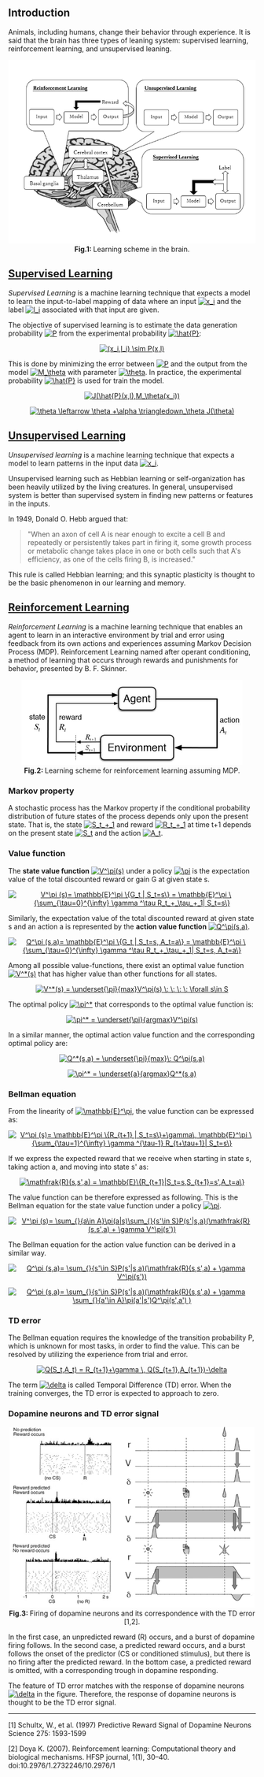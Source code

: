 ## Introduction
Animals, including humans, change their behavior through experience. It is said that the brain has three types of leaning system: supervised learning, reinforcement learning, and unsupervised leaning.

<p align="center">
  <img src="/assets/Brain_DL.PNG"/>
  <br>
  <b> Fig.1: </b> Learning scheme in the brain.
</p>

## [Supervised Learning](/examples/supervised_learning) 
*Supervised Learning* is a machine learning technique that expects a model to learn the input-to-label mapping of data where an input <a href="https://www.codecogs.com/eqnedit.php?latex=x_i" target="_blank"><img src="https://latex.codecogs.com/gif.latex?x_i" title="x_i" /></a> and the label <a href="https://www.codecogs.com/eqnedit.php?latex=l_i" target="_blank"><img src="https://latex.codecogs.com/gif.latex?l_i" title="l_i" /></a> associated with that input are given.

The objective of supervised learning is to estimate the data generation probability <a href="https://www.codecogs.com/eqnedit.php?latex=P" target="_blank"><img src="https://latex.codecogs.com/gif.latex?P" title="P" /></a> from the experimental probability <a href="https://www.codecogs.com/eqnedit.php?latex=\hat{P}" target="_blank"><img src="https://latex.codecogs.com/gif.latex?\hat{P}" title="\hat{P}" /></a>:

<p align="center">
<a href="https://www.codecogs.com/eqnedit.php?latex=(x_i,l_i)&space;\sim&space;P(x,l)" target="_blank"><img src="https://latex.codecogs.com/gif.latex?(x_i,l_i)&space;\sim&space;P(x,l)" title="(x_i,l_i) \sim P(x,l)" /></a>
</p>

This is done by minimizing the error between <a href="https://www.codecogs.com/eqnedit.php?latex=P" target="_blank"><img src="https://latex.codecogs.com/gif.latex?P" title="P" /></a> and the output from the model <a href="https://www.codecogs.com/eqnedit.php?latex=M_\theta" target="_blank"><img src="https://latex.codecogs.com/gif.latex?M_\theta" title="M_\theta" /></a> with parameter <a href="https://www.codecogs.com/eqnedit.php?latex=\theta" target="_blank"><img src="https://latex.codecogs.com/gif.latex?\theta" title="\theta" /></a>. In practice, the experimental probability <a href="https://www.codecogs.com/eqnedit.php?latex=\hat{P}" target="_blank"><img src="https://latex.codecogs.com/gif.latex?\hat{P}" title="\hat{P}" /></a> is used for train the model.

<p align="center">
<a href="https://www.codecogs.com/eqnedit.php?latex=J(\hat{P}(x,l),M_\theta(x_i))" target="_blank"><img src="https://latex.codecogs.com/gif.latex?J(\hat{P}(x,l),M_\theta(x_i))" title="J(\hat{P}(x,l),M_\theta(x_i))" /></a>
</p>


<p align="center">
<a href="https://www.codecogs.com/eqnedit.php?latex=\theta&space;\leftarrow&space;\theta&space;&plus;\alpha&space;\triangledown_\theta&space;J(\theta)" target="_blank"><img src="https://latex.codecogs.com/gif.latex?\theta&space;\leftarrow&space;\theta&space;&plus;\alpha&space;\triangledown_\theta&space;J(\theta)" title="\theta \leftarrow \theta +\alpha \triangledown_\theta J(\theta)" /></a>
</p>

## [Unsupervised Learning](/examples/unsupervised_learning)
*Unsupervised learning* is a machine learning technique that expects a model to learn patterns in the input data <a href="https://www.codecogs.com/eqnedit.php?latex=x_i" target="_blank"><img src="https://latex.codecogs.com/gif.latex?x_i" title="x_i" /></a>. 

Unsupervised learning such as Hebbian learning or self-organization has been heavily utilized by the living creatures. In general, unsupervised system is better than supervised system in finding new patterns or features in the inputs.

In 1949, Donald O. Hebb argued that: 
> "When an axon of cell A is near enough to excite a cell B and repeatedly or persistently takes part in firing it, some growth process or metabolic change takes place in one or both cells such that A's efficiency, as one of the cells firing B, is increased." 

This rule is called Hebbian learning; and this synaptic plasticity is thought to be the basic phenomenon in our learning and memory.

## [Reinforcement Learning](/examples/reinforcement_learning)
*Reinforcement Learning* is a machine learning technique that enables an agent to learn in an interactive environment by trial and error using feedback from its own actions and experiences assuming Markov Decision Process (MDP). Reinforcement Learning named after operant conditioning, a method of learning that occurs through rewards and punishments for behavior, presented by B. F. Skinner.

<p align="center">
  <img src="/assets/reinforcement-learning.jpg" width="450"/>
  <br>
  <b> Fig.2: </b> Learning scheme for reinforcement learning assuming MDP.
</p>  

### Markov property
A stochastic process has the Markov property if the conditional probability distribution of future states of the process depends only upon the present state. That is, the state <a href="https://www.codecogs.com/eqnedit.php?latex=S_t_&plus;_1" target="_blank"><img src="https://latex.codecogs.com/gif.latex?S_t_&plus;_1" title="S_t_+_1" /></a> and reward <a href="https://www.codecogs.com/eqnedit.php?latex=R_t_&plus;_1" target="_blank"><img src="https://latex.codecogs.com/gif.latex?R_t_&plus;_1" title="R_t_+_1" /></a> at time t+1 depends on the present state <a href="https://www.codecogs.com/eqnedit.php?latex=S_t" target="_blank"><img src="https://latex.codecogs.com/gif.latex?S_t" title="S_t" /></a> and the action <a href="https://www.codecogs.com/eqnedit.php?latex=A_t" target="_blank"><img src="https://latex.codecogs.com/gif.latex?A_t" title="A_t" /></a>. 

### Value function 
The **state value function** <a href="https://www.codecogs.com/eqnedit.php?latex=V^\pi(s)" target="_blank"><img src="https://latex.codecogs.com/gif.latex?V^\pi(s)" title="V^\pi(s)" /></a> under a policy <a href="https://www.codecogs.com/eqnedit.php?latex=\pi" target="_blank"><img src="https://latex.codecogs.com/gif.latex?\pi" title="\pi" /></a> is the expectation value of the total discounted reward or gain G at given state s.

<p align="center">
<a href="https://www.codecogs.com/eqnedit.php?latex=V^\pi&space;(s)=&space;\mathbb{E}^\pi&space;\{G_t&space;|&space;S_t=s\}&space;=&space;\mathbb{E}^\pi&space;\{\sum_{\tau=0}^{\infty}&space;\gamma&space;^\tau&space;R_t_&plus;_\tau_&plus;_1|&space;S_t=s\}" target="_blank"><img src="https://latex.codecogs.com/gif.latex?V^\pi&space;(s)=&space;\mathbb{E}^\pi&space;\{G_t&space;|&space;S_t=s\}&space;=&space;\mathbb{E}^\pi&space;\{\sum_{\tau=0}^{\infty}&space;\gamma&space;^\tau&space;R_t_&plus;_\tau_&plus;_1|&space;S_t=s\}" title="V^\pi (s)= \mathbb{E}^\pi \{G_t | S_t=s\} = \mathbb{E}^\pi \{\sum_{\tau=0}^{\infty} \gamma ^\tau R_t_+_\tau_+_1| S_t=s\}" /></a>
</p>  

Similarly, the expectation value of the total discounted reward at given state s and an action a is represented by the **action value function** <a href="https://www.codecogs.com/eqnedit.php?latex=Q^\pi(s,a)" target="_blank"><img src="https://latex.codecogs.com/gif.latex?Q^\pi(s,a)" title="Q^\pi(s,a)" /></a>.

<p align="center">
<a href="https://www.codecogs.com/eqnedit.php?latex=Q^\pi&space;(s,a)=&space;\mathbb{E}^\pi&space;\{G_t&space;|&space;S_t=s,&space;A_t=a\}&space;=&space;\mathbb{E}^\pi&space;\{\sum_{\tau=0}^{\infty}&space;\gamma&space;^\tau&space;R_t_&plus;_\tau_&plus;_1|&space;S_t=s,&space;A_t=a\}" target="_blank"><img src="https://latex.codecogs.com/gif.latex?Q^\pi&space;(s,a)=&space;\mathbb{E}^\pi&space;\{G_t&space;|&space;S_t=s,&space;A_t=a\}&space;=&space;\mathbb{E}^\pi&space;\{\sum_{\tau=0}^{\infty}&space;\gamma&space;^\tau&space;R_t_&plus;_\tau_&plus;_1|&space;S_t=s,&space;A_t=a\}" title="Q^\pi (s,a)= \mathbb{E}^\pi \{G_t | S_t=s, A_t=a\} = \mathbb{E}^\pi \{\sum_{\tau=0}^{\infty} \gamma ^\tau R_t_+_\tau_+_1| S_t=s, A_t=a\}" /></a>
</p>  

Among all possible value-functions, there exist an optimal value function <a href="https://www.codecogs.com/eqnedit.php?latex=V^*(s)" target="_blank"><img src="https://latex.codecogs.com/gif.latex?V^*(s)" title="V^*(s)" /></a> that has higher value than other functions for all states.
<p align="center">
<a href="https://www.codecogs.com/eqnedit.php?latex=V^*(s)&space;=&space;\underset{\pi}{max}V^\pi(s)&space;\:&space;\:&space;\:&space;\:&space;\forall&space;s\in&space;S" target="_blank"><img src="https://latex.codecogs.com/gif.latex?V^*(s)&space;=&space;\underset{\pi}{max}V^\pi(s)&space;\:&space;\:&space;\:&space;\:&space;\forall&space;s\in&space;S" title="V^*(s) = \underset{\pi}{max}V^\pi(s) \: \: \: \: \forall s\in S" /></a>
</p>

The optimal policy <a href="https://www.codecogs.com/eqnedit.php?latex=\pi^*" target="_blank"><img src="https://latex.codecogs.com/gif.latex?\pi^*" title="\pi^*" /></a> that corresponds to the optimal value function is:
<p align="center">
<a href="https://www.codecogs.com/eqnedit.php?latex=\pi^*&space;=&space;\underset{\pi}{argmax}V^\pi(s)" target="_blank"><img src="https://latex.codecogs.com/gif.latex?\pi^*&space;=&space;\underset{\pi}{argmax}V^\pi(s)" title="\pi^* = \underset{\pi}{argmax}V^\pi(s)" /></a>
</p>

In a similar manner, the optimal action value function and the corresponding optimal policy are:
<p align="center">
<a href="https://www.codecogs.com/eqnedit.php?latex=Q^*(s,a)&space;=&space;\underset{\pi}{max}\:&space;Q^\pi(s,a)" target="_blank"><img src="https://latex.codecogs.com/gif.latex?Q^*(s,a)&space;=&space;\underset{\pi}{max}\:&space;Q^\pi(s,a)" title="Q^*(s,a) = \underset{\pi}{max}\: Q^\pi(s,a)" /></a>
</p>

<p align="center">
<a href="https://www.codecogs.com/eqnedit.php?latex=\pi^*&space;=&space;\underset{a}{argmax}Q^*(s,a)" target="_blank"><img src="https://latex.codecogs.com/gif.latex?\pi^*&space;=&space;\underset{a}{argmax}Q^*(s,a)" title="\pi^* = \underset{a}{argmax}Q^*(s,a)" /></a>
</p>

### Bellman equation
From the linearity of <a href="https://www.codecogs.com/eqnedit.php?latex=\mathbb{E}^\pi" target="_blank"><img src="https://latex.codecogs.com/gif.latex?\mathbb{E}^\pi" title="\mathbb{E}^\pi" /></a>, the value function can be expressed as:

<p align="center">
<a href="https://www.codecogs.com/eqnedit.php?latex=V^\pi&space;(s)=&space;\mathbb{E}^\pi&space;\{R_{t&plus;1}&space;|&space;S_t=s\}&plus;\gamma\,&space;\mathbb{E}^\pi&space;\{\sum_{\tau=1}^{\infty}&space;\gamma&space;^{\tau-1}&space;R_{t&plus;\tau&plus;1}|&space;S_t=s\}" target="_blank"><img src="https://latex.codecogs.com/gif.latex?V^\pi&space;(s)=&space;\mathbb{E}^\pi&space;\{R_{t&plus;1}&space;|&space;S_t=s\}&plus;\gamma\,&space;\mathbb{E}^\pi&space;\{\sum_{\tau=1}^{\infty}&space;\gamma&space;^{\tau-1}&space;R_{t&plus;\tau&plus;1}|&space;S_t=s\}" title="V^\pi (s)= \mathbb{E}^\pi \{R_{t+1} | S_t=s\}+\gamma\, \mathbb{E}^\pi \{\sum_{\tau=1}^{\infty} \gamma ^{\tau-1} R_{t+\tau+1}| S_t=s\}" /></a>
</p>

If we express the expected reward that we receive when starting in state s, taking action a, and moving into state s' as:

<p align="center">
<a href="https://www.codecogs.com/eqnedit.php?latex=\mathfrak{R}(s,s',a)&space;=&space;\mathbb{E}\{R_{t&plus;1}|S_t=s,S_{t&plus;1}=s',A_t=a\}" target="_blank"><img src="https://latex.codecogs.com/gif.latex?\mathfrak{R}(s,s',a)&space;=&space;\mathbb{E}\{R_{t&plus;1}|S_t=s,S_{t&plus;1}=s',A_t=a\}" title="\mathfrak{R}(s,s',a) = \mathbb{E}\{R_{t+1}|S_t=s,S_{t+1}=s',A_t=a\}" /></a> 
</p>

The value function can be therefore expressed as following. This is the Bellman equation for the state value function under a policy <a href="https://www.codecogs.com/eqnedit.php?latex=\pi" target="_blank"><img src="https://latex.codecogs.com/gif.latex?\pi" title="\pi" /></a>.

<p align="center">
<a href="https://www.codecogs.com/eqnedit.php?latex=V^\pi&space;(s)=&space;\sum_{}{a\in&space;A}\pi(a|s)\sum_{}{s'\in&space;S}P(s'|s,a)(\mathfrak{R}(s,s',a)&space;&plus;&space;\gamma&space;V^\pi(s'))" target="_blank"><img src="https://latex.codecogs.com/gif.latex?V^\pi&space;(s)=&space;\sum_{}{a\in&space;A}\pi(a|s)\sum_{}{s'\in&space;S}P(s'|s,a)(\mathfrak{R}(s,s',a)&space;&plus;&space;\gamma&space;V^\pi(s'))" title="V^\pi (s)= \sum_{}{a\in A}\pi(a|s)\sum_{}{s'\in S}P(s'|s,a)(\mathfrak{R}(s,s',a) + \gamma V^\pi(s'))" /></a>
</p>

The Bellman equation for the action value function can be derived in a similar way.

<p align="center">
<a href="https://www.codecogs.com/eqnedit.php?latex=Q^\pi&space;(s,a)=&space;\sum_{}{s'\in&space;S}P(s'|s,a)(\mathfrak{R}(s,s',a)&space;&plus;&space;\gamma&space;V^\pi(s'))" target="_blank"><img src="https://latex.codecogs.com/gif.latex?Q^\pi&space;(s,a)=&space;\sum_{}{s'\in&space;S}P(s'|s,a)(\mathfrak{R}(s,s',a)&space;&plus;&space;\gamma&space;V^\pi(s'))" title="Q^\pi (s,a)= \sum_{}{s'\in S}P(s'|s,a)(\mathfrak{R}(s,s',a) + \gamma V^\pi(s'))" /></a>
</p>

<p align="center">
<a href="https://www.codecogs.com/eqnedit.php?latex=Q^\pi&space;(s,a)=&space;\sum_{}{s'\in&space;S}P(s'|s,a)(\mathfrak{R}(s,s',a)&space;&plus;&space;\gamma&space;\sum_{}{a'\in&space;A}\pi(a'|s')Q^\pi(s',a')&space;)" target="_blank"><img src="https://latex.codecogs.com/gif.latex?Q^\pi&space;(s,a)=&space;\sum_{}{s'\in&space;S}P(s'|s,a)(\mathfrak{R}(s,s',a)&space;&plus;&space;\gamma&space;\sum_{}{a'\in&space;A}\pi(a'|s')Q^\pi(s',a')&space;)" title="Q^\pi (s,a)= \sum_{}{s'\in S}P(s'|s,a)(\mathfrak{R}(s,s',a) + \gamma \sum_{}{a'\in A}\pi(a'|s')Q^\pi(s',a') )" /></a>
</p>

### TD error 
The Bellman equation requires the knowledge of the transition probability P, which is unknown for most tasks, in order to find the value. This can be resolved by utilizing the experience from trial and error. 

<p align="center">
<a href="https://www.codecogs.com/eqnedit.php?latex=Q(S_t,A_t)&space;=&space;R_{t&plus;1}&plus;\gamma&space;\,&space;Q(S_{t&plus;1},A_{t&plus;1})-\delta" target="_blank"><img src="https://latex.codecogs.com/gif.latex?Q(S_t,A_t)&space;=&space;R_{t&plus;1}&plus;\gamma&space;\,&space;Q(S_{t&plus;1},A_{t&plus;1})-\delta" title="Q(S_t,A_t) = R_{t+1}+\gamma \, Q(S_{t+1},A_{t+1})-\delta" /></a>
</p>

The term <a href="https://www.codecogs.com/eqnedit.php?latex=\delta" target="_blank"><img src="https://latex.codecogs.com/gif.latex?\delta" title="\delta" /></a> is called Temporal Difference (TD) error. When the training converges, the TD error is expected to approach to zero.

### Dopamine neurons and TD error signal
<p align="center">
  <img src="/assets/TD_error.png" width="500"/>
  <br>
  <b> Fig.3: </b> Firing of dopamine neurons and its correspondence with the TD error [1,2]. 
</p>  
In the first case, an unpredicted reward (R) occurs, and a burst of dopamine firing follows. In the second case, a predicted reward occurs, and a burst follows the onset of the predictor (CS or conditioned stimulus), but there is no firing after the predicted reward. In the bottom case, a predicted reward is omitted, with a corresponding trough in dopamine responding.

The feature of TD error matches with the response of dopamine neurons <a href="https://www.codecogs.com/eqnedit.php?latex=\delta" target="_blank"><img src="https://latex.codecogs.com/gif.latex?\delta" title="\delta" /></a> in the figure. Therefore, the response of dopamine neurons is thought to be the TD error signal.  

---
[1] Schultx, W., et al. (1997) Predictive Reward Signal of Dopamine Neurons Science 275: 1593-1599 

[2] Doya K. (2007). Reinforcement learning: Computational theory and biological mechanisms. HFSP journal, 1(1), 30–40. doi:10.2976/1.2732246/10.2976/1
